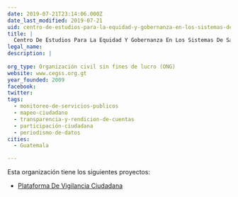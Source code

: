 ```yaml
---
date: 2019-07-21T23:14:06.000Z
date_last_modified: 2019-07-21
uid: centro-de-estudios-para-la-equidad-y-gobernanza-en-los-sistemas-de-salud-cegss
title: |
  Centro De Estudios Para La Equidad Y Gobernanza En Los Sistemas De Salud, Cegss
legal_name: 
description: |
  
org_type: Organización civil sin fines de lucro (ONG)
website: www.cegss.org.gt
year_founded: 2009
facebook: 
twitter: 
tags:
  - monitoreo-de-servicios-publicos
  - mapeo-ciudadano
  - transparencia-y-rendicion-de-cuentas
  - participación-ciudadana
  - periodismo-de-datos
cities: 
  - Guatemala

---
```


Esta organización tiene los siguientes proyectos:

- [Plataforma De Vigilancia Ciudadana](/proyectos/plataforma-de-vigilancia-ciudadana)
